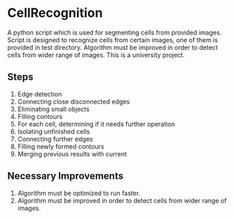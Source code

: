 # CellRecognition
A python script which is used for segmenting cells from provided images. Script is designed to recognize cells from certain images, one of them is provided in test directory. Algorithm must be improved in order to detect cells from wider range of images. This is a university project.

## Steps
1. Edge detection
1. Connecting close disconnected edges
1. Eliminating small objects
1. Filling contours
1. For each cell, determining if it needs further operation
1. Isolating unfinished cells
1. Connecting further edges
1. Filling newly formed contours
1. Merging previous results with current

## Necessary Improvements
1. Algorithm must be optimized to run faster.
1. Algorithm must be improved in order to detect cells from wider range of images.
